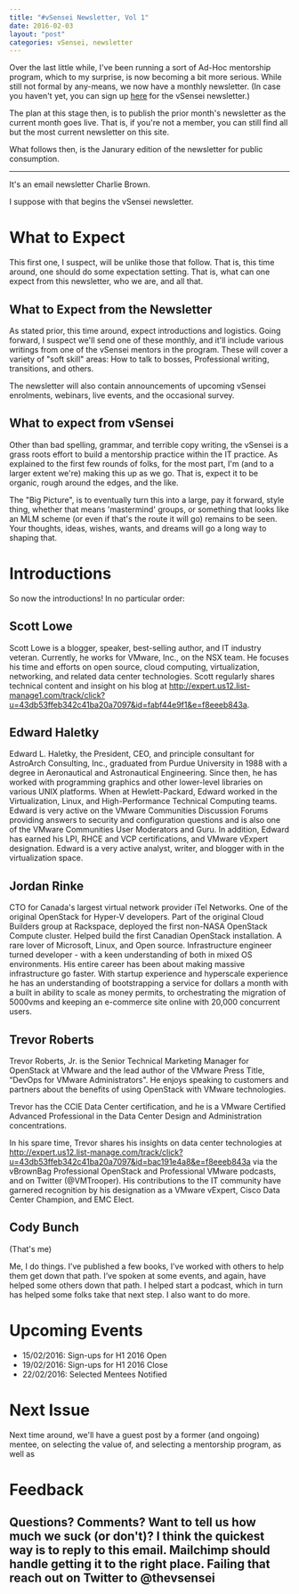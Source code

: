 ```yaml
---
title: "#vSensei Newsletter, Vol 1"
date: 2016-02-03
layout: "post"
categories: vSensei, newsletter
---
```


Over the last little while, I've been running a sort of Ad-Hoc mentorship program, which to my surprise, is now becoming a bit more serious. While still not formal by any-means, we now have a monthly newsletter. (In case you haven't yet, you can sign up [here](http://vsensei.expert/) for the vSensei newsletter.)

The plan at this stage then, is to publish the prior month's newsletter as the current month goes live. That is, if you're not a member, you can still find all but the most current newsletter on this site.

What follows then, is the Janurary edition of the newsletter for public consumption.

---
It's an email newsletter Charlie Brown.

I suppose with that begins the vSensei newsletter.

# What to Expect

This first one, I suspect, will be unlike those that follow. That is, this time around, one should do some expectation setting. That is, what can one expect from this newsletter, who we are, and all that.

## What to Expect from the Newsletter

As stated prior, this time around, expect introductions and logistics. Going forward, I suspect we'll send one of these monthly, and it'll include various writings from one of the vSensei mentors in the program. These will cover a variety of "soft skill" areas: How to talk to bosses, Professional writing, transitions, and others.

The newsletter will also contain announcements of upcoming vSensei enrolments, webinars, live events, and the occasional survey.

## What to expect from vSensei

Other than bad spelling, grammar, and terrible copy writing, the vSensei is a grass roots effort to build a mentorship practice within the IT practice. As explained to the first few rounds of folks, for the most part, I'm (and to a larger extent we're) making this up as we go. That is, expect it to be organic, rough around the edges, and the like.

The "Big Picture", is to eventually turn this into a large, pay it forward, style thing, whether that means 'mastermind' groups, or something that looks like an MLM scheme (or even if that's the route it will go) remains to be seen. Your thoughts, ideas, wishes, wants, and dreams will go a long way to shaping that.

# Introductions

So now the introductions! In no particular order:

## Scott Lowe

Scott Lowe is a blogger, speaker, best-selling author, and IT industry
veteran. Currently, he works for VMware, Inc., on the NSX
team. He focuses his time and efforts on open source, cloud computing,
virtualization, networking, and related data center technologies. Scott
regularly shares technical content and insight on his blog at
http://expert.us12.list-manage1.com/track/click?u=43db53ffeb342c41ba20a7097&id=fabf44e9f1&e=f8eeeb843a.

## Edward Haletky

Edward L. Haletky, the President, CEO, and principle consultant for AstroArch Consulting, Inc., graduated from Purdue University in 1988 with a degree in Aeronautical and Astronautical Engineering. Since then, he has worked with programming graphics and other lower-level libraries on various UNIX platforms. When at Hewlett-Packard, Edward worked in the Virtualization, Linux, and High-Performance Technical Computing teams. Edward is very active on the VMware Communities Discussion Forums providing answers to security and configuration questions and is also one of the VMware Communities User Moderators and Guru. In addition, Edward has earned his LPI, RHCE and VCP certifications, and VMware vExpert designation. Edward is a very active analyst, writer, and blogger with in the virtualization space.

## Jordan Rinke

CTO for Canada's largest virtual network provider iTel Networks. One of the original OpenStack for Hyper-V developers. Part of the original Cloud Builders group at Rackspace, deployed the first non-NASA OpenStack Compute cluster. Helped build the first Canadian OpenStack installation. A rare lover of Microsoft, Linux, and Open source. Infrastructure engineer turned developer - with a keen understanding of both in mixed OS environments. His entire career has been about making massive infrastructure go faster. With startup experience and hyperscale experience he has an understanding of bootstrapping a service for dollars a month with a built in ability to scale as money permits, to orchestrating the migration of 5000vms and keeping an e-commerce site online with 20,000 concurrent users.

## Trevor Roberts

Trevor Roberts, Jr. is the Senior Technical Marketing Manager for OpenStack at VMware and the lead author of the VMware Press Title, “DevOps for VMware Administrators". He enjoys speaking to customers and partners about the benefits of using OpenStack with VMware technologies.

Trevor has the CCIE Data Center certification, and he is a VMware Certified Advanced Professional in the Data Center Design and Administration concentrations.

In his spare time, Trevor shares his insights on data center technologies at http://expert.us12.list-manage.com/track/click?u=43db53ffeb342c41ba20a7097&id=bac191e4a8&e=f8eeeb843a via the vBrownBag Professional OpenStack and Professional VMware podcasts, and on Twitter (@VMTrooper). His contributions to the IT community have garnered recognition by his designation as a VMware vExpert, Cisco Data Center Champion, and EMC Elect.


## Cody Bunch
(That's me)

Me, I do things. I’ve published a few books, I’ve worked with others to help them get down that path. I’ve spoken at some events, and again, have helped some others down that path. I helped start a podcast, which in turn has helped some folks take that next step. I also want to do more.

# Upcoming Events

- 15/02/2016: Sign-ups for H1 2016 Open
- 19/02/2016: Sign-ups for H1 2016 Close
- 22/02/2016: Selected Mentees Notified

# Next Issue

Next time around, we'll have a guest post by a former (and ongoing) mentee, on selecting the value of, and selecting a mentorship program, as well as

# Feedback

Questions? Comments? Want to tell us how much we suck (or don't)? I think the quickest way is to reply to this email. Mailchimp should handle getting it to the right place. Failing that reach out on Twitter to @thevsensei 
---
